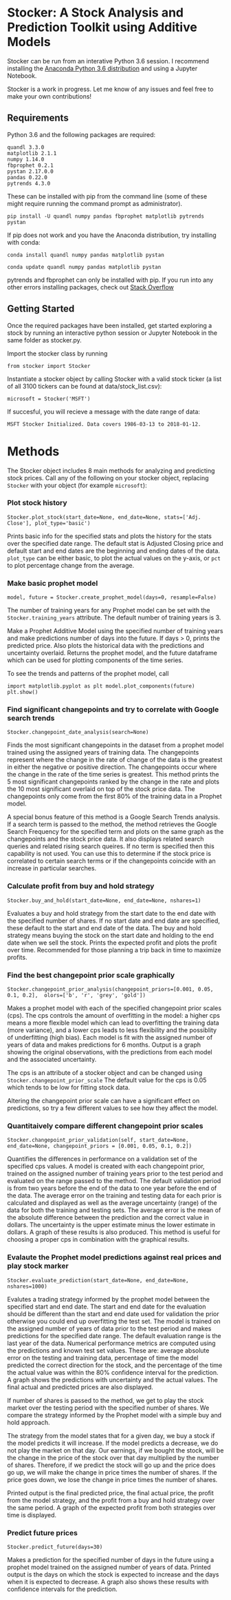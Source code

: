 # Stocker: A Stock Analysis and Prediction Toolkit using Additive Models 

Stocker can be run from an interative Python 3.6 session. I recommend 
installing the [Anaconda Python 3.6 distribution](https://www.anaconda.com/download/)
and using a Jupyter Notebook. 
 
Stocker is a work in progress. Let me know of any issues and feel 
free to make your own contributions! 

## Requirements 

Python 3.6 and the following packages are required:

	quandl 3.3.0
	matplotlib 2.1.1
	numpy 1.14.0
	fbprophet 0.2.1
	pystan 2.17.0.0
	pandas 0.22.0
	pytrends 4.3.0

These can be installed with pip from the command line
(some of these might require running the command prompt as 
administrator). 

`pip install -U quandl numpy pandas fbprophet matplotlib pytrends pystan`

If pip does not work and you have the Anaconda 
distribution, try installing with conda:

`conda install quandl numpy pandas matplotlib pystan`

`conda update quandl numpy pandas matplotlib pystan`

pytrends and fbprophet can only be installed with pip. If you run into 
any other errors installing packages, check out [Stack Overflow](https://stackoverflow.com/)

## Getting Started

Once the required packages have been installed, get started exploring a stock 
by running an interactive python session or Jupyter Notebook in the same
folder as stocker.py. 

Import the stocker class by running

`from stocker import Stocker`

Instantiate a stocker object by calling Stocker with a valid stock ticker (a list of all 3100
tickers can be found at data/stock_list.csv):

`microsoft = Stocker('MSFT')`

If succesful, you will recieve a message with the date range of data:

`MSFT Stocker Initialized. Data covers 1986-03-13 to 2018-01-12.`

# Methods

The Stocker object includes 8 main methods for analyzing and predicting 
stock prices. Call any of the following on your stocker object, replacing
`Stocker` with your object (for example `microsoft`):

### Plot stock history

`Stocker.plot_stock(start_date=None, end_date=None, stats=['Adj. Close'], plot_type='basic')`
	
Prints basic info for the specified stats and plots the history for the stats
over the specified date range. The default stat is Adjusted Closing price and 
default start and end dates are the beginning and ending dates
of the data. `plot_type` can be either basic, to plot the actual values on the 
y-axis, or `pct` to plot percentage change from the average. 

### Make basic prophet model

`model, future = Stocker.create_prophet_model(days=0, resample=False)`

The number of training years for any Prophet model can be set with the 
`Stocker.training_years` attribute. The default number of training years is 3.

Make a Prophet Additive Model using the specified number of training years
and make predictions number of days into the future. If days > 0, prints the 
predicted price. Also plots the historical data with the predictions and uncertainty overlaid.
Returns the prophet model, and the future dataframe which can be used 
for plotting components of the time series. 

To see the trends and patterns of the prophet model, call 

`import matplotlib.pyplot as plt
model.plot_components(future)
plt.show()`

### Find significant changepoints and try to correlate with Google search trends

`Stocker.changepoint_date_analysis(search=None)`

Finds the most significant changepoints in the dataset from a prophet model trained 
using the assigned years of training data. The changepoints represent where the change in the
rate of change of the data is the greatest in either the negative or positive
direction. The changepoints occur where the change in the rate of the time series is greatest.
This method prints the 5 most significant changepoints ranked by the 
change in the rate and plots the 10 most significant overlaid on top of the 
stock price data. The changepoints only come from the first 80% of the training data in 
a Prophet model.

A special bonus feature of this method is a Google Search Trends analysis. If a search term is 
passed to the method, the method retrieves the Google Search Frequency for the specified term and plots
on the same graph as the changepoints and the stock price data. It also displays related 
search queries and related rising search queires. If no 
term is specified then this capability is not used. You can use
this to determine if the stock price is correlated to certain search terms or if the 
changepoints coincide with an increase in particular searches. 

### Calculate profit from buy and hold strategy

`Stocker.buy_and_hold(start_date=None, end_date=None, nshares=1)`

Evaluates a buy and hold strategy from the start date to the end date
with the specified number of shares. If no start date and end date are 
specified, these default to the start and end date of the data. The buy and
hold strategy means buying the stock on the start date and holding to the end date
when we sell the stock. Prints the expected profit and plots the profit over time. 
Recommended for those planning a trip back in time to maximize profits. 

### Find the best changepoint prior scale graphically

`Stocker.changepoint_prior_analysis(changepoint_priors=[0.001, 0.05, 0.1, 0.2], 
olors=['b', 'r', 'grey', 'gold'])`

Makes a prophet model with each of the specified changepoint prior scales (cps).
The cps controls the amount of overfitting in the model: a higher cps means a more
flexible model which can lead to overfitting the training data (more variance), 
and a lower cps leads to less flexibility and the possiblity of underfitting (high bias).
Each model is fit with the assigned number of years of data and makes predictions for 6 months.
Output is a graph showing the original observations, with the predictions from each model 
and the associated uncertainty.

The cps is an attribute of a stocker object and can be changed using `Stocker.changepoint_prior_scale` 
The default value for the cps is 0.05 which tends to be low for fitting stock data. 

Altering the changepoint prior scale can have a significant effect on predictions,
so try a few different values to see how they affect the model.

### Quantitaively compare different changepoint prior scales

`Stocker.changepoint_prior_validation(self, start_date=None, end_date=None,
				changepoint_priors = [0.001, 0.05, 0.1, 0.2])`

Quantifies the differences in performance on a validation set of the specified 
cps values. A model is created with each changepoint prior, trained on the assigned
number of training years prior to the test period and evaluated on the range
passed to the method. The default validation period is from two years before the end of the 
data to one year before the end of the data. The average error on the training and testing
data for each prior is calculated and displayed as well as the average uncertainty
(range) of the data for both the training and testing sets. The average error is the 
mean of the absolute difference between the prediction and the correct value in dollars.
The uncertainty is the upper estimate minus the lower estimate in dollars.
A graph of these results is also produced. This method is useful for choosing a 
proper cps in combination with the graphical results. 

### Evalaute the Prophet model predictions against real prices and play stock marker

`Stocker.evaluate_prediction(start_date=None, end_date=None, nshares=1000)`

Evalutes a trading strategy informed by the prophet model 
between the specified start and end date. The start and end date for the evaluation 
should be different than the start and end date used for validation the prior 
otherwise you could end up overfitting the test set. The model is trained on the assigned 
number of years of data prior to the test period and makes predictions for the specified date range. The 
default evaluation range is the last year of the data. Numerical performance metrics are computed
using the predictions and known test set values. These are: average absolute error on the testing
and training data, percentage of time the model predicted the correct direction for the stock, and the
percentage of the time the actual value was within the 80% confidence interval for the prediction. A 
graph shows the predictions with uncertainty and the actual values. The final actual and predicted
prices are also displayed. 

If number of shares is passed to the method, we get to play the stock market over the 
testing period with the specified number of shares. We compare the strategy informed 
by the Prophet model with a simple buy and hold approach. 

The strategy from the model states that for a given  day, we buy a stock if the model 
predicts it will increase. If the model predicts a decrease, we do not play the market on that day. 
Our earnings, if we bought the stock, will be the change in the price of the stock over that day
multiplied by the number of shares.  Therefore, if we predict the stock will go up and the price 
does go up, we will make the change in price times the number of shares. If the price goes down, 
we lose the change in price times the number of shares. 

Printed output is the final predicted price, the final actual price, the 
profit from the model strategy, and the profit from a buy and hold strategy over the 
same period. A graph of the expected profit from both strategies over time is displayed. 

### Predict future prices

`Stocker.predict_future(days=30)`

Makes a prediction for the specified number of days in the future 
using a prophet model trained on the assigned number of years of data. Printed output 
is the days on which the stock is expected to increase and the days when it is expected to decrease.
A graph also shows these results with confidence intervals for the prediction. 
	
